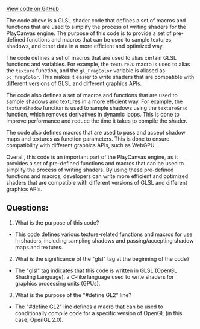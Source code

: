 [View code on GitHub](https://github.com/playcanvas/engine/src/platform/graphics/shader-chunks/frag/gles3.js)

The code above is a GLSL shader code that defines a set of macros and functions that are used to simplify the process of writing shaders for the PlayCanvas engine. The purpose of this code is to provide a set of pre-defined functions and macros that can be used to sample textures, shadows, and other data in a more efficient and optimized way.

The code defines a set of macros that are used to alias certain GLSL functions and variables. For example, the `texture2D` macro is used to alias the `texture` function, and the `gl_FragColor` variable is aliased as `pc_fragColor`. This makes it easier to write shaders that are compatible with different versions of GLSL and different graphics APIs.

The code also defines a set of macros and functions that are used to sample shadows and textures in a more efficient way. For example, the `textureShadow` function is used to sample shadows using the `textureGrad` function, which removes derivatives in dynamic loops. This is done to improve performance and reduce the time it takes to compile the shader.

The code also defines macros that are used to pass and accept shadow maps and textures as function parameters. This is done to ensure compatibility with different graphics APIs, such as WebGPU.

Overall, this code is an important part of the PlayCanvas engine, as it provides a set of pre-defined functions and macros that can be used to simplify the process of writing shaders. By using these pre-defined functions and macros, developers can write more efficient and optimized shaders that are compatible with different versions of GLSL and different graphics APIs.
## Questions: 
 1. What is the purpose of this code?
- This code defines various texture-related functions and macros for use in shaders, including sampling shadows and passing/accepting shadow maps and textures.

2. What is the significance of the "glsl" tag at the beginning of the code?
- The "glsl" tag indicates that this code is written in GLSL (OpenGL Shading Language), a C-like language used to write shaders for graphics processing units (GPUs).

3. What is the purpose of the "#define GL2" line?
- The "#define GL2" line defines a macro that can be used to conditionally compile code for a specific version of OpenGL (in this case, OpenGL 2.0).